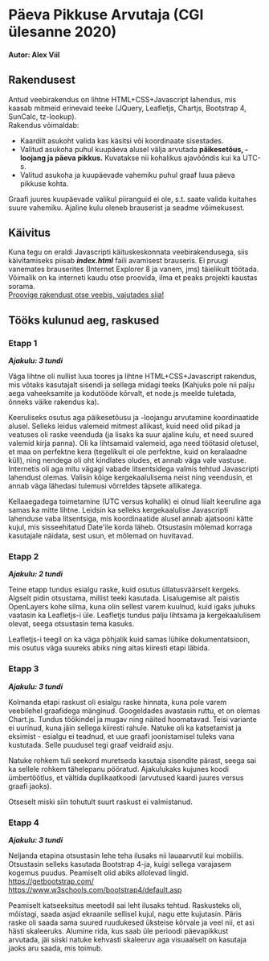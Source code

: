 # Päeva Pikkuse Arvutaja (CGI ülesanne 2020)
#### Autor: Alex Viil

## Rakendusest
Antud veebirakendus on lihtne HTML+CSS+Javascript lahendus, mis kaasab mitmeid erinevaid
teeke (JQuery, Leafletjs, Chartjs, Bootstrap 4, SunCalc, tz-lookup).  
Rakendus võimaldab:
* Kaardilt asukoht valida kas käsitsi või koordinaate sisestades.
* Valitud asukoha puhul kuupäeva alusel välja arvutada **päikesetõus, -loojang ja päeva
pikkus.** Kuvatakse nii kohalikus ajavõõndis kui ka UTC-s.
* Valitud asukoha ja kuupäevade vahemiku puhul graaf luua päeva pikkuse kohta.  

Graafi juures kuupäevade valikul piiranguid ei ole, s.t. saate valida kuitahes suure
vahemiku. Ajaline kulu oleneb brauserist ja seadme võimekusest.

## Käivitus
Kuna tegu on eraldi Javascripti käituskeskonnata veebirakendusega, siis käivitamiseks 
piisab ***index.html*** faili avamisest brauseris. Ei pruugi vanemates brauserites 
(Internet Explorer 8 ja vanem, jms) täielikult töötada.  
Võimalik on ka interneti kaudu otse proovida, ilma et peaks projekti kaustas sorama.  
[Proovige rakendust otse veebis, vajutades siia!](http://kodu.ut.ee/~alexviil/)


## Tööks kulunud aeg, raskused

### Etapp 1
***Ajakulu: 3 tundi***  
  
Väga lihtne oli nullist luua toores ja lihtne HTML+CSS+Javascript rakendus, mis
võtaks kasutajalt sisendi ja sellega midagi teeks (Kahjuks pole nii palju aega 
vaheeksamite ja kodutööde kõrvalt, et node.js meelde tuletada, õnneks väike rakendus
ka).  

Keeruliseks osutus aga päikesetõusu ja -loojangu arvutamine koordinaatide alusel. 
Selleks leidus valemeid mitmest allikast, kuid need olid pikad ja veatuses oli raske
veenduda (ja lisaks ka suur ajaline kulu, et need suured valemid kirja panna). Oli ka
lihtsamaid valemeid, aga need töötasid oletusel, et maa on perfektne kera (tegelikult
ei ole perfektne, kuid on keralaadne küll), ning nendega oli oht kindlates 
oludes, et annab väga vale vastuse.  
Internetis oli aga mitu vägagi vabade litsentsidega valmis tehtud Javascripti lahendust 
olemas. Valisin kõige kergekaalulisema neist ning veendusin, et annab väga lähedasi
tulemusi võrreldes täpsete allikatega.  

Kellaaegadega toimetamine (UTC versus kohalik) ei olnud liialt keeruline aga samas ka
mitte lihtne. Leidsin ka selleks kergekaalulise Javascripti lahenduse vaba litsentsiga, 
mis koordinaatide alusel annab ajatsooni kätte kujul, mis sisseehitatud Date'ile korda 
läheb. Otsustasin mõlemad korraga kasutajale näidata, sest usun, et mõlemad on huvitavad.

### Etapp 2
***Ajakulu: 2 tundi***

Teine etapp tundus esialgu raske, kuid osutus üllatusväärselt kergeks. Algselt pidin 
otsustama, millist teeki kasutada. Lisalugemise alt paistis OpenLayers kohe silma, kuna
olin sellest varem kuulnud, kuid igaks juhuks vaatasin ka Leafletjs-i üle. Leafletjs 
tundus palju lihtsama ja kergekaalulisem olevat, seega otsustasin tema kasuks. 

Leafletjs-i teegil on ka väga põhjalik kuid samas lühike dokumentatsioon, mis 
osutus väga suureks abiks ning aitas kiiresti etapi läbida.

### Etapp 3
***Ajakulu: 3 tundi***  

Kolmanda etapi raskust oli esialgu raske hinnata, kuna pole varem veebilehel graafidega 
mänginud. Googeldades avastasin ruttu, et on olemas Chart.js. Tundus töökindel ja mugav 
ning näited hoomatavad. Teisi variante ei uurinud, kuna jäin sellega kiiresti rahule. 
Natuke oli ka katsetamist ja eksimist - esialgu ei teadnud, et uue graafi joonistamisel
tuleks vana kustutada. Selle puudusel tegi graaf veidraid asju.  

Natuke rohkem tuli seekord muretseda kasutaja sisendite pärast, seega sai ka sellele 
rohkem tähelepanu pööratud. Ajakulukaks kujunes koodi ümbertöötlus, et vältida
duplikaatkoodi (arvutused kaardi juures versus graafi jaoks).  

Otseselt miski siin tohutult suurt raskust ei valmistanud.  

### Etapp 4
***Ajakulu: 3 tundi***  

Neljanda etapina otsustasin lehe teha ilusaks nii lauaarvutil kui mobiilis. Otsustasin 
selleks kasutada Bootstrap 4-ja, kuigi sellega varajasem kogemus puudus. Peamiselt olid 
abiks allolevad lingid.  
https://getbootstrap.com/  
https://www.w3schools.com/bootstrap4/default.asp  

Peamiselt katseeksitus meetodil sai leht ilusaks tehtud. Raskusteks oli, mõistagi, saada 
asjad ekraanile sellisel kujul, nagu ette kujutasin. Päris raske oli saada sama suured 
ruudukesed üksteise kõrvale ja veel nii, et asi hästi skaleeruks. Alumine rida, kus saab 
üle perioodi päevapikkust arvutada, jäi siiski natuke kehvasti skaleeruv aga visuaalselt 
on kasutaja jaoks aru saada, mis toimub.